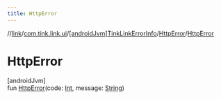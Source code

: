 ```yaml
---
title: HttpError
---
```

//[link](../../../../index.html)/[com.tink.link.ui](../../index.html)/[[androidJvm]TinkLinkErrorInfo](../index.html)/[HttpError](index.html)/[HttpError](-http-error.html)



# HttpError



[androidJvm]\
fun [HttpError](-http-error.html)(code: [Int](https://kotlinlang.org/api/latest/jvm/stdlib/kotlin/-int/index.html), message: [String](https://kotlinlang.org/api/latest/jvm/stdlib/kotlin/-string/index.html))




